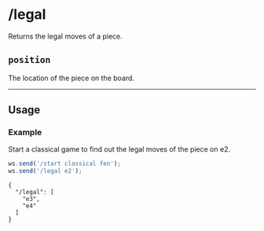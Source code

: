 # /legal

Returns the legal moves of a piece.

## `position`

The location of the piece on the board.

---

## Usage

### Example

Start a classical game to find out the legal moves of the piece on e2.

```js
ws.send('/start classical fen');
ws.send('/legal e2');
```

```text
{
  "/legal": [
    "e3",
    "e4"
  ]
}
```
